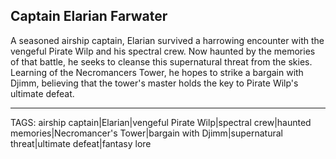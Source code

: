 ## Captain Elarian Farwater

A seasoned airship captain, Elarian survived a harrowing encounter with the vengeful Pirate Wilp and his spectral crew. Now haunted by the memories of that battle, he seeks to cleanse this supernatural threat from the skies. Learning of the Necromancers Tower, he hopes to strike a bargain with Djimm, believing that the tower's master holds the key to Pirate Wilp's ultimate defeat.


---
TAGS: airship captain|Elarian|vengeful Pirate Wilp|spectral crew|haunted memories|Necromancer's Tower|bargain with Djimm|supernatural threat|ultimate defeat|fantasy lore

